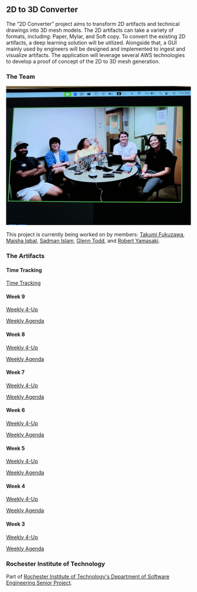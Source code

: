 ## 2D to 3D Converter

The “2D Converter” project aims to transform 2D artifacts and technical drawings into 3D mesh models. The 2D artifacts can take a variety of formats, including: Paper, Mylar, and Soft copy. To convert the existing 2D artifacts, a deep learning solution will be utilized. Alongside that, a GUI mainly used by engineers will be designed and implemented to ingest and visualize artifacts. The application will leverage several AWS technologies to develop a proof of concept of the 2D to 3D mesh generation.

### The Team

![Image](seniorprojectphoto.jpg)

This project is currently being worked on by members: [Takumi Fukuzawa](https://github.com/tsf2802), [Maisha Iqbal](https://github.com/maisha242), [Sadman Islam](https://github.com/sui2435), [Glenn Todd](https://github.com/GlennT18), and [Robert Yamasaki](https://github.com/rhy2781). 

### The Artifacts
#### Time Tracking
[Time Tracking](https://docs.google.com/spreadsheets/d/1mLGyJPQzbilqKjdqkZweImZlNCkcgxo9/edit?usp=sharing&ouid=109959886126266700451&rtpof=true&sd=true)

#### Week 9
[Weekly 4-Up](https://docs.google.com/document/d/1gzHLccuHDpygNO0QDO4hIioTFK_C-hKH/edit?usp=sharing&ouid=109959886126266700451&rtpof=true&sd=true)

[Weekly Agenda](https://docs.google.com/document/d/1K8KC0vaVYikau1lUriTXxJvjzD3kQgX35-bpUSK5-gQ/edit?usp=sharing)

#### Week 8
[Weekly 4-Up](https://docs.google.com/document/d/1kgJVn-zDo2L24xw5JI3CdDaS-fNV74dN/edit?usp=sharing&ouid=109959886126266700451&rtpof=true&sd=true)

[Weekly Agenda](https://docs.google.com/document/d/1k90PsQq98pSu79MV5ntsN5PXEcN8waE1tYMZy2j1M0M/edit?usp=sharing)

#### Week 7
[Weekly 4-Up](https://docs.google.com/document/d/1o8NxxOrMPg2AA0-cFgkM50QzEAAhvNlK/edit?usp=sharing&ouid=109959886126266700451&rtpof=true&sd=true)

[Weekly Agenda](https://docs.google.com/document/d/136atqRtRMWcostbKg2wkslE-Lcu8xNN975m8hCqcFGk/edit?usp=sharing)

#### Week 6
[Weekly 4-Up](https://docs.google.com/document/d/16aDY4sj6UJViSe88YKR7QqO6O8_LEU8w/edit?usp=sharing&ouid=109959886126266700451&rtpof=true&sd=true)

[Weekly Agenda](https://docs.google.com/document/d/1DnHeUxZF3oBQ6qbu7IZCOIhlkYUY2TUZ2KIc4TMRBss/edit?usp=sharing)

#### Week 5
[Weekly 4-Up](https://docs.google.com/document/d/1UVoeKDqdej1tJXUcCyZjxR0fmNmT5A5-/edit?usp=sharing&ouid=109959886126266700451&rtpof=true&sd=true)

[Weekly Agenda](https://docs.google.com/document/d/12C0019mP9tdyI29cTezOV8AN6G3HaheZUZapQ8T2e-c/edit?usp=sharing)

#### Week 4
[Weekly 4-Up](https://docs.google.com/document/d/1OEQej99cR7ObjNjwWGTfLApdZ56lCLHE/edit?usp=sharing&ouid=109959886126266700451&rtpof=true&sd=true)

[Weekly Agenda](https://docs.google.com/document/d/1GNg0vWXJHkbjexC0MkHcg7m97WVNoeuksW_c9q8s2ak/edit?usp=sharing)

#### Week 3
[Weekly 4-Up](https://docs.google.com/document/d/1ykIy9qx-CN6bZ0QzhvZFx3Bv2Wo0n3Mb/edit?usp=sharing&ouid=109959886126266700451&rtpof=true&sd=true)

[Weekly Agenda](https://docs.google.com/document/d/173BcqYd8h7Rigkrz6v5_-FbNXhVdJR50RlnG7qdOqdk/edit?usp=sharing)

### Rochester Institute of Technology

Part of [Rochester Institute of Technology's Department of Software Engineering Senior Project](https://seniorproject.se.rit.edu/). 